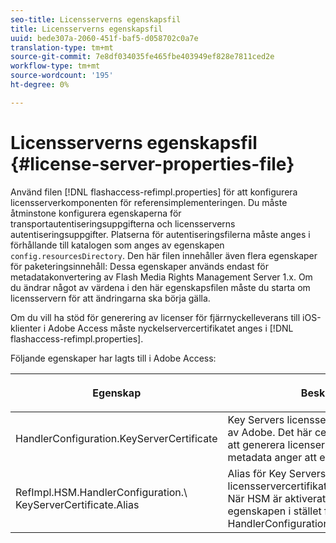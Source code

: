 ```yaml
---
seo-title: Licensserverns egenskapsfil
title: Licensserverns egenskapsfil
uuid: bede307a-2060-451f-baf5-d058702c0a7e
translation-type: tm+mt
source-git-commit: 7e8df034035fe465fbe403949ef828e7811ced2e
workflow-type: tm+mt
source-wordcount: '195'
ht-degree: 0%

---
```



# Licensserverns egenskapsfil {#license-server-properties-file}

Använd filen [!DNL flashaccess-refimpl.properties] för att konfigurera licensserverkomponenten för referensimplementeringen. Du måste åtminstone konfigurera egenskaperna för transportautentiseringsuppgifterna och licensserverns autentiseringsuppgifter. Platserna för autentiseringsfilerna måste anges i förhållande till katalogen som anges av egenskapen `config.resourcesDirectory`. Den här filen innehåller även flera egenskaper för paketeringsinnehåll: Dessa egenskaper används endast för metadatakonvertering av Flash Media Rights Management Server 1.x. Om du ändrar något av värdena i den här egenskapsfilen måste du starta om licensservern för att ändringarna ska börja gälla.

Om du vill ha stöd för generering av licenser för fjärrnyckelleverans till iOS-klienter i Adobe Access måste nyckelservercertifikatet anges i [!DNL flashaccess-refimpl.properties].

Följande egenskaper har lagts till i Adobe Access:

<table frame="all" colsep="1" rowsep="1" class="+ topic/table adobe-d/table " id="table_xz2_lwy_n4"> 
 <thead class="- topic/thead "> 
  <tr rowsep="1" class="- topic/row "> 
   <th colname="1" class="- topic/entry entry"> <p class="- topic/p ">Egenskap </p> </th> 
   <th colname="2" class="- topic/entry entry"> <p class="- topic/p ">Beskrivning </p> </th> 
  </tr> 
 </thead>
 <tbody class="- topic/tbody "> 
  <tr rowsep="1" class="- topic/row "> 
   <td colname="1" class="- topic/entry "><span class="codeph"> HandlerConfiguration.KeyServerCertificate</span> </td> 
   <td colname="2" class="- topic/entry "> Key Servers licensservercertifikat, utfärdat av Adobe. Det här certifikatet används för att generera licenser för iOS-enheter när metadata anger att en nyckelserver krävs. </td> 
  </tr> 
  <tr rowsep="0" class="- topic/row "> 
   <td colname="1" class="- topic/entry "><span class="codeph"> RefImpl.HSM.HandlerConfiguration.\ KeyServerCertificate.Alias</span> </td> 
   <td colname="2" class="- topic/entry ">Alias för Key Servers Adobe-utfärdade licensservercertifikat som lagras på HSM. När HSM är aktiverat använder du den här egenskapen i stället för <span class="codeph"> HandlerConfiguration.KeyServerCertificate</span>. </td> 
  </tr> 
 </tbody> 
</table>

